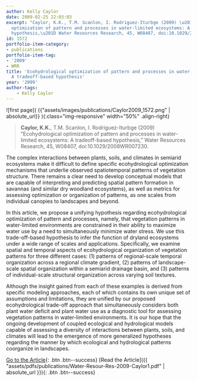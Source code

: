 ```yaml
---
author: Kelly Caylor
date: 2009-02-25 22:03:03
excerpt: "Caylor, K.K., T.M. Scanlon, I. Rodriguez-Iturbge (2009) \u201CEcohydrological
  optimization of pattern and processes in water-limited ecosystems: A tradeoff-based
  hypothesis,\u201D Water Resources Research, 45, W08407, doi:10.1029/2008WR007230."
id: 1572
portfolio-item-category:
- publications
portfolio-item-tag:
- '2009'
- WRR
title: 'Ecohydrological optimization of pattern and processes in water-limited ecosystems:
  A tradeoff-based hypothesis'
year: '2009'
author-tags:
    - Kelly Caylor
---
```


![first page]( {{"assets/images/publications/Caylor2009_1572.png" | absolute_url}} ){:class="img-responsive" width="50%" .align-right}

> **Caylor, K.K.**, T.M. Scanlon, I. Rodriguez-Iturbge (2009) “Ecohydrological optimization of pattern and processes in water-limited ecosystems: A tradeoff-based hypothesis,” Water Resources Research, 45, W08407, doi:10.1029/2008WR007230.


The complex interactions between plants, soils, and climates in semiarid ecosystems make it difficult to define specific ecohydrological optimization mechanisms that underlie observed spatiotemporal patterns of vegetation structure. There remains a clear need to develop conceptual models that are capable of interpreting and predicting spatial pattern formation in savannas (and similar dry woodland ecosystems), as well as metrics for assessing optimization or organization of patterns, as one scales from individual canopies to landscapes and beyond. 

In this article, we propose a unifying hypothesis regarding ecohydrological optimization of pattern and processes, namely, that vegetation patterns in water-limited environments are constrained in their ability to maximize water use by a need to simultaneously minimize water stress. We use this trade-off-based hypothesis to infer the function of dryland ecosystems under a wide range of scales and applications. Specifically, we examine spatial and temporal aspects of ecohydrological organization of vegetation patterns for three different cases: (1) patterns of regional-scale temporal organization across a regional climate gradient, (2) patterns of landscape-scale spatial organization within a semiarid drainage basin, and (3) patterns of individual-scale structural organization across varying soil textures. 

Although the insight gained from each of these examples is derived from specific modeling approaches, each of which contains its own unique set of assumptions and limitations, they are unified by our proposed ecohydrological trade-off approach that simultaneously considers both plant water deficit and plant water use as a diagnostic tool for assessing vegetation patterns in water-limited environments. It is our hope that the ongoing development of coupled ecological and hydrological models capable of assessing a diversity of interactions between plants, soils, and climates will lead to the emergence of more generalized hypotheses regarding the manner by which ecological and hydrological patterns coorganize in landscapes.


[Go to the Article](http://dx.doi.org/10.1029/2008WR007230){: .btn .btn--success} [Read the Article]({{ "assets/pdfs/publications/Water-Resour-Res-2009-Caylor1.pdf" | absolute_url }}){: .btn .btn--success}